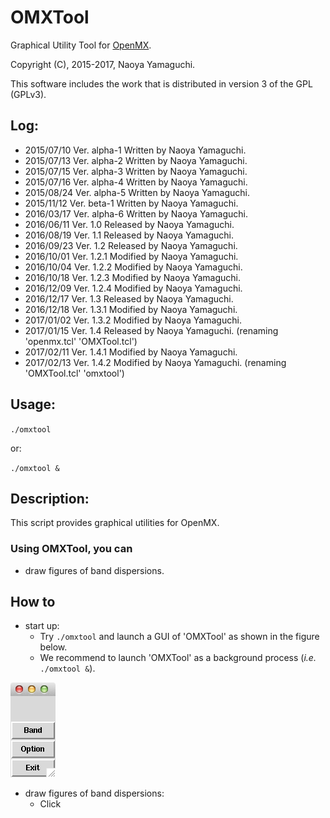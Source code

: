 # OMXTool
Graphical Utility Tool for [OpenMX](http://www.openmx-square.org).

Copyright (C), 2015-2017, Naoya Yamaguchi.

This software includes the work that is distributed in version 3 of the GPL (GPLv3).

## Log:
- 2015/07/10 Ver. alpha-1 Written by Naoya Yamaguchi.
- 2015/07/13 Ver. alpha-2 Written by Naoya Yamaguchi.
- 2015/07/15 Ver. alpha-3 Written by Naoya Yamaguchi.
- 2015/07/16 Ver. alpha-4 Written by Naoya Yamaguchi.
- 2015/08/24 Ver. alpha-5 Written by Naoya Yamaguchi.
- 2015/11/12 Ver. beta-1 Written by Naoya Yamaguchi.
- 2016/03/17 Ver. alpha-6 Written by Naoya Yamaguchi.
- 2016/06/11 Ver. 1.0 Released by Naoya Yamaguchi.
- 2016/08/19 Ver. 1.1 Released by Naoya Yamaguchi.
- 2016/09/23 Ver. 1.2 Released by Naoya Yamaguchi.
- 2016/10/01 Ver. 1.2.1 Modified by Naoya Yamaguchi.
- 2016/10/04 Ver. 1.2.2 Modified by Naoya Yamaguchi.
- 2016/10/18 Ver. 1.2.3 Modified by Naoya Yamaguchi.
- 2016/12/09 Ver. 1.2.4 Modified by Naoya Yamaguchi.
- 2016/12/17 Ver. 1.3 Released by Naoya Yamaguchi.
- 2016/12/18 Ver. 1.3.1 Modified by Naoya Yamaguchi.
- 2017/01/02 Ver. 1.3.2 Modified by Naoya Yamaguchi.
- 2017/01/15 Ver. 1.4 Released by Naoya Yamaguchi.
  (renaming 'openmx.tcl' 'OMXTool.tcl')
- 2017/02/11 Ver. 1.4.1 Modified by Naoya Yamaguchi.
- 2017/02/13 Ver. 1.4.2 Modified by Naoya Yamaguchi.
  (renaming 'OMXTool.tcl' 'omxtool')

## Usage:
   `./omxtool`
   
   or:
   
   `./omxtool &`
   
## Description:
   This script provides graphical utilities for OpenMX.

### Using OMXTool, you can
   - draw figures of band dispersions.
   
## How to
- start up:
  - Try `./omxtool` and launch a GUI of 'OMXTool' as shown in the figure below.
  - We recommend to launch 'OMXTool' as a background process (*i.e.* `./omxtool &`).

![GUI of 'OMXTool'](images/figure1.png "GUI of 'OMXTool'")
- draw figures of band dispersions:
  - Click
